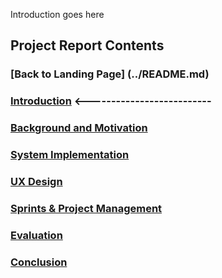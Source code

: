 Introduction goes here
## Project Report Contents

###  [Back to Landing Page] (../README.md)

###  [Introduction](Introduction.md) <--------------------------

### [Background and Motivation](BackgroundAndMotivation.md)


### [System Implementation](SystemImplementation.md)

### [UX Design](UXDesign.md)

### [Sprints & Project Management](SprintsAndProjectManagements.md)

### [Evaluation](Evaluation.md)

### [Conclusion](Conclusion.md)
